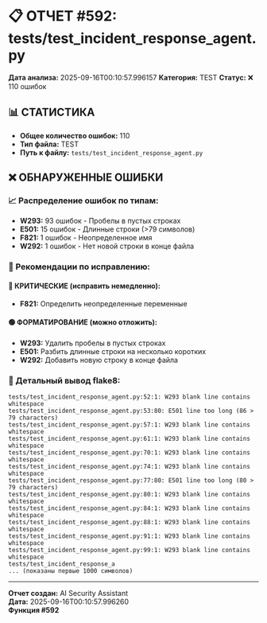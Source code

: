 # 📋 ОТЧЕТ #592: tests/test_incident_response_agent.py

**Дата анализа:** 2025-09-16T00:10:57.996157
**Категория:** TEST
**Статус:** ❌ 110 ошибок

## 📊 СТАТИСТИКА

- **Общее количество ошибок:** 110
- **Тип файла:** TEST
- **Путь к файлу:** `tests/test_incident_response_agent.py`

## ❌ ОБНАРУЖЕННЫЕ ОШИБКИ

### 📈 Распределение ошибок по типам:

- **W293:** 93 ошибок - Пробелы в пустых строках
- **E501:** 15 ошибок - Длинные строки (>79 символов)
- **F821:** 1 ошибок - Неопределенное имя
- **W292:** 1 ошибок - Нет новой строки в конце файла

### 🎯 Рекомендации по исправлению:

#### 🔴 КРИТИЧЕСКИЕ (исправить немедленно):
- **F821:** Определить неопределенные переменные

#### 🟢 ФОРМАТИРОВАНИЕ (можно отложить):
- **W293:** Удалить пробелы в пустых строках
- **E501:** Разбить длинные строки на несколько коротких
- **W292:** Добавить новую строку в конце файла

### 📝 Детальный вывод flake8:

```
tests/test_incident_response_agent.py:52:1: W293 blank line contains whitespace
tests/test_incident_response_agent.py:53:80: E501 line too long (86 > 79 characters)
tests/test_incident_response_agent.py:57:1: W293 blank line contains whitespace
tests/test_incident_response_agent.py:61:1: W293 blank line contains whitespace
tests/test_incident_response_agent.py:70:1: W293 blank line contains whitespace
tests/test_incident_response_agent.py:74:1: W293 blank line contains whitespace
tests/test_incident_response_agent.py:77:80: E501 line too long (80 > 79 characters)
tests/test_incident_response_agent.py:80:1: W293 blank line contains whitespace
tests/test_incident_response_agent.py:84:1: W293 blank line contains whitespace
tests/test_incident_response_agent.py:88:1: W293 blank line contains whitespace
tests/test_incident_response_agent.py:91:1: W293 blank line contains whitespace
tests/test_incident_response_agent.py:99:1: W293 blank line contains whitespace
tests/test_incident_response_a
... (показаны первые 1000 символов)
```

---
**Отчет создан:** AI Security Assistant  
**Дата:** 2025-09-16T00:10:57.996260  
**Функция #592**
